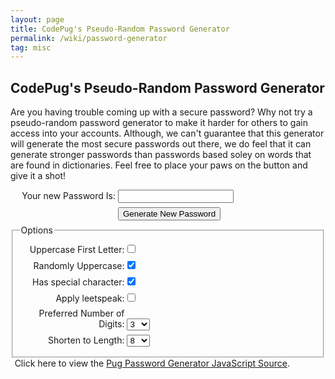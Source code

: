 ```yaml
---
layout: page
title: CodePug's Pseudo-Random Password Generator
permalink: /wiki/password-generator
tag: misc
---
```


## CodePug's Pseudo-Random Password Generator

Are you having trouble coming up with a secure password? Why not try a pseudo-random password generator to make it harder for others to gain access into your accounts. Although, we can't guarantee that this generator will generate the most secure passwords out there, we do feel that it can generate stronger passwords than passwords based soley on words that are found in dictionaries. Feel free to place your paws on the button and give it a shot! 

<html>
<style>
div.row {
	margin-top: .5em;
	margin-bottom: .5em;
}
div.row label {
	width: 12em;
	display: inline-block;
	text-align: right;
}

.fullWidth {
	width: 100%;
}

</style>
<script>
var codePug = function(){
	function generatePassword(){
		var passwd = '';
		var length = document.getElementById('lengthSelect').selectedIndex;
		length = document.getElementById('lengthSelect').options[length].value;
		for (var i=0;i<length;i++){
			passwd += getLowerCase();
		}
		var upperFirst = document.getElementById('upperFirst').checked;
		if (upperFirst){
			passwd = replaceCharIn(passwd,passwd.charAt(0).toUpperCase(),0);
		}
		
		var upperRandom = document.getElementById('upperRandom').checked;
		if (upperRandom){
			for (var i=0;i<length;i++){
				if (Math.ceil(Math.random()*2)%2){
					passwd = replaceCharIn(passwd,passwd.charAt(i).toUpperCase(),i);
				}
			}
		}
		
		var applyLeet = document.getElementById('applyLeet').checked;
		if (applyLeet) {
			passwd = passwd.replace(/[o|O]/g,'0');
			passwd = passwd.replace(/[l|L]/g,'1');
			passwd = passwd.replace(/[z|Z]/g,'2');
			passwd = passwd.replace(/[e|E]/g,'3');
			passwd = passwd.replace(/[s|S]/g,'5');
			passwd = passwd.replace(/[a|A]/g,'4');
			passwd = passwd.replace(/[g|G]/g,'6');
			passwd = passwd.replace(/[t|T]/g,'7');
			passwd = passwd.replace(/[b|\\B]/g,'8');
			passwd = passwd.replace(/[x|X]/g,'%');
		}
		
		var maxDigits = document.getElementById('maxDigits').selectedIndex;
		maxDigits = document.getElementById('maxDigits').options[maxDigits].value;
		if (maxDigits > passwd.length){
			maxDigits = passwd.length;
		}
		var count=0;
		while (maxDigits > digitCountOf(passwd) && count < 500){
			var i = Math.ceil(Math.random()*length)-1;
			var num = Math.ceil(Math.random()*10)-1;
			passwd = replaceCharIn(passwd,num,i);
			count++;
		}
				
		var hasSpecial = document.getElementById('hasSpecial').checked;
		var specialSet = "#@*()$";
		if (hasSpecial){
			var i= Math.ceil(Math.random()*length)-1;
			passwd = replaceCharIn(passwd,specialSet.charAt(Math.ceil(Math.random()*specialSet.length)-1),i);
		}
		document.getElementById('result').value=passwd;
	}
	
	function digitCountOf(str){
		var regExp = /[0-9]/;
		var count = 0;
		for (var i=0;i<str.length;i++){
			if (regExp.test(new String(str.charAt(i)))){
				count++;
			}
		}
		return count;
	}
	
	function getLowerCase(){
		var r = Math.ceil(Math.random()*26)-1;
		return String.fromCharCode(r+'a'.charCodeAt(0));
	}
	
	function replaceCharIn(str,c,pos){
		return  str.substring(0,pos)+c+str.substring(pos+1);
	}
	return {generatePassword : generatePassword};
}();
</script>
<div class="row">
	<label for="result">Your new Password Is: </label> <input type="text" id="result">
</div>
<div class="row">
	<label>&nbsp;</label>
	<input class="fusllWidth" type="button" value="Generate New Password" onclick="codePug.generatePassword();">
</div>
<fieldset>
<legend>Options</legend>
<div class="row">
	<label for="upperFirst">Uppercase First Letter: </label><input id="upperFirst" type="checkbox">
</div>
<div class="row">
	<label for="upperRandom">Randomly Uppercase: </label><input id="upperRandom" type="checkbox" checked="checked">
</div>
<div class="row">
	<label for="hasSpecial">Has special character: </label><input id="hasSpecial" type="checkbox" checked="checked">
</div>
<div class="row">
	<label for="applyLeet">Apply leetspeak: </label><input id="applyLeet" type="checkbox">
</div>
<div class="row">
	<label for="maxDigits" >Preferred Number of Digits: </label>
	<select id="maxDigits">
	<option>0</option>
	<option>1</option>
	<option>2</option>
	<option selected="selected">3</option>
	<option>4</option>
	<option>5</option>
	<option>6</option>
	<option>7</option>
	<option>8</option>
	<option>9</option>
	<option>10</option>
	<option>11</option>
	<option>12</option>
	<option>13</option>
	<option>14</option>
	<option>15</option>
	<option>16</option>
</select>
</div>
<div class="row">
<label for="lengthSelect">Shorten to Length: </label>
<select id="lengthSelect">
<option>4</option>
<option>5</option>
<option>6</option>
<option>7</option>
<option selected="selected">8</option>
<option>9</option>
<option>10</option>
<option>11</option>
<option>12</option>
<option>13</option>
<option>14</option>
<option>15</option>
<option>16</option>
</select>
</div>
</fieldset>

<div style="text-align:center;width: 90%;">
	<div class="smallFont">
Click here to view the <a href="../downloads/pugPasswordGeneratorSource.txt">Pug Password Generator JavaScript Source</a>.
	</div>
</div>
</html>
